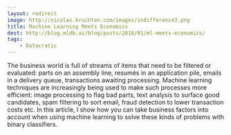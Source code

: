 ```yaml
---
layout: redirect
image: http://nicolas.kruchten.com/images/indifference3.png
title: Machine Learning Meets Economics
dest: http://blog.mldb.ai/blog/posts/2016/01/ml-meets-economics/
tags:
    - Datacratic
---
```


The business world is full of streams of items that need to be filtered or evaluated: parts on an assembly line, resumés in an application pile, emails in a delivery queue, transactions awaiting processing. Machine learning techniques are increasingly being used to make such processes more efficient: image processing to flag bad parts, text analysis to surface good candidates, spam filtering to sort email, fraud detection to lower transaction costs etc. In this article, I show how you can take business factors into account when using machine learning to solve these kinds of problems with binary classifiers.